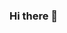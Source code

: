 ### Hi there 👋

<!--
I'm fullstack developer
🔒 Interested in cryptography and security overall (Encryption, ECC, Postquantum, FAPI)

🌐 I'm looking to contribute to Open Source projects

Connect with me
LinkedIn Instagram

Certifications
AWS Certified Cloud Practicioner

Languages and tools/frameworks
-->
